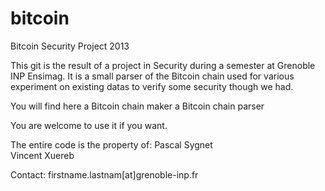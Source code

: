 bitcoin
=======

Bitcoin Security Project 2013

This git is the result of a project in Security during a semester at Grenoble INP Ensimag. 
It is a small parser of the Bitcoin chain used for various experiment on existing datas to
verify some security though we had.

You will find here 
	a Bitcoin chain maker
	a Bitcoin chain parser

You are welcome to use it if you want. 


The entire code is the property of:
    Pascal Sygnet       
    Vincent Xuereb
    
Contact: firstname.lastnam[at]grenoble-inp.fr
